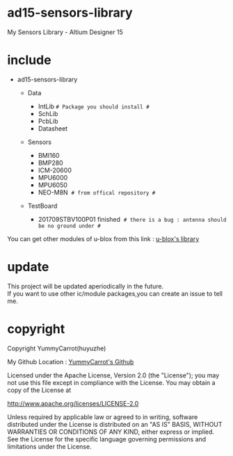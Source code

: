 # ad15-sensors-library
My Sensors Library - Altium Designer 15  

# include
* ad15-sensors-library  
  * Data  
    * IntLib `# Package you should install #`  
    * SchLib  
    * PcbLib  
    * Datasheet  
    
  * Sensors  
    * BMI160  
    * BMP280  
    * ICM-20600  
    * MPU6000  
    * MPU6050  
    * NEO-M8N  `# from offical repository #`  

  * TestBoard
    * 201709STBV100P01 finished  `# there is a bug : antenna should be no ground under #`  
    
You can get other modules of u-blox from this link : [u-blox's library](https://github.com/u-blox/Altium-Designer-Library)  

# update  
This project will be updated aperiodically in the future.  
If you want to use other ic/module packages,you can create an issue to tell me.  

# copyright

Copyright YummyCarrot(huyuzhe)  

My Github Location : [YummyCarrot's Github](https://github.com/CRThu)

Licensed under the Apache License, Version 2.0 (the "License");
you may not use this file except in compliance with the License.
You may obtain a copy of the License at

http://www.apache.org/licenses/LICENSE-2.0

Unless required by applicable law or agreed to in writing, software
distributed under the License is distributed on an "AS IS" BASIS,
WITHOUT WARRANTIES OR CONDITIONS OF ANY KIND, either express or implied.
See the License for the specific language governing permissions and
limitations under the License.
